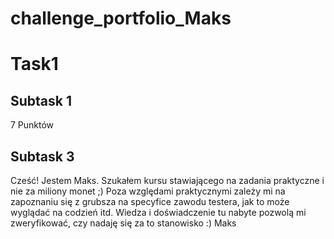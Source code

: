 # challenge_portfolio_Maks
# **Task1**
## Subtask 1
7 Punktów
## Subtask 3
Cześć! Jestem Maks. Szukałem kursu stawiającego na zadania praktyczne i nie za miliony monet ;) Poza względami praktycznymi zależy mi na zapoznaniu się z grubsza na specyfice zawodu testera, jak to może wyglądać na codzień itd. Wiedza i doświadczenie tu nabyte pozwolą mi zweryfikować, czy nadaję się za to stanowisko :)
Maks
